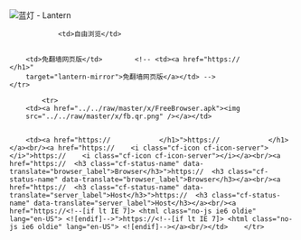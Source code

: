 

<img src="../../raw/master/x/8e0a2b81.c82003be.LanternYellow2.png" alt="蓝灯 - Lantern"/>
<table>
    <tr>
                
                <td>自由浏览</td>
        
        
        <td>免翻墙网页版</td>        <!-- <td><a href="https://            </h1>"
        target="lantern-mirror">免翻墙网页版</a></td> -->
    </tr>
    
            <tr>
        <td><a href="../../raw/master/x/FreeBrowser.apk"><img
        src="../../raw/master/x/fb.qr.png" /></a></td>

        
        <td><a href="https://            </h1>">https://            </h1></a><br/><a href="https://    <i class="cf-icon cf-icon-server"></i>">https://    <i class="cf-icon cf-icon-server"></i></a><br/><a href="https://  <h3 class="cf-status-name" data-translate="browser_label">Browser</h3>">https://  <h3 class="cf-status-name" data-translate="browser_label">Browser</h3></a><br/><a href="https://  <h3 class="cf-status-name" data-translate="server_label">Host</h3>">https://  <h3 class="cf-status-name" data-translate="server_label">Host</h3></a><br/><a href="https://<!--[if lt IE 7]> <html class="no-js ie6 oldie" lang="en-US"> <![endif]-->">https://<!--[if lt IE 7]> <html class="no-js ie6 oldie" lang="en-US"> <![endif]--></a><br/></td>    </tr>
</table>

